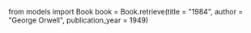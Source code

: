 from models import Book
book = Book.retrieve(title = "1984", author = "George Orwell",     publication_year = 1949)